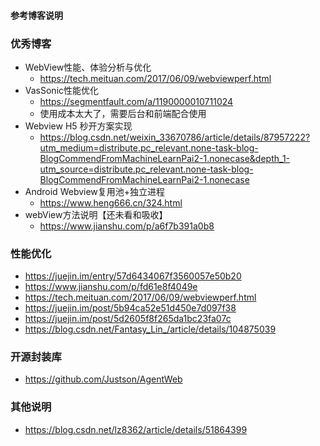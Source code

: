#### 参考博客说明


### 优秀博客
- WebView性能、体验分析与优化
    - https://tech.meituan.com/2017/06/09/webviewperf.html
- VasSonic性能优化
    - https://segmentfault.com/a/1190000010711024
    - 使用成本太大了，需要后台和前端配合使用
- Webview H5 秒开方案实现
    - https://blog.csdn.net/weixin_33670786/article/details/87957222?utm_medium=distribute.pc_relevant.none-task-blog-BlogCommendFromMachineLearnPai2-1.nonecase&depth_1-utm_source=distribute.pc_relevant.none-task-blog-BlogCommendFromMachineLearnPai2-1.nonecase
- Android Webview复用池+独立进程
    - https://www.heng666.cn/324.html
- webView方法说明【还未看和吸收】
    - https://www.jianshu.com/p/a6f7b391a0b8


### 性能优化
- https://juejin.im/entry/57d6434067f3560057e50b20
- https://www.jianshu.com/p/fd61e8f4049e
- https://tech.meituan.com/2017/06/09/webviewperf.html
- https://juejin.im/post/5b94ca52e51d450e7d097f38
- https://juejin.im/post/5d2605f8f265da1bc23fa07c
- https://blog.csdn.net/Fantasy_Lin_/article/details/104875039


### 开源封装库
- https://github.com/Justson/AgentWeb


### 其他说明
- https://blog.csdn.net/lz8362/article/details/51864399
  
  




